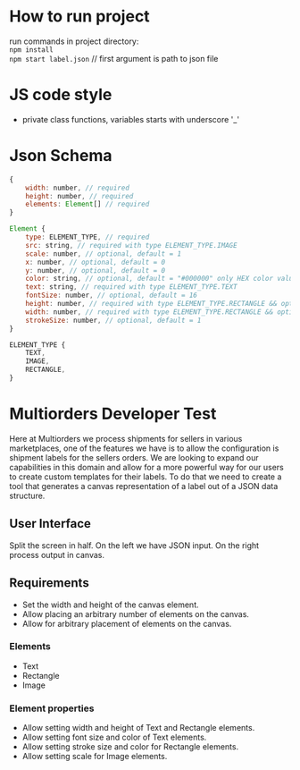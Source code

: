 # How to run project
run commands in project directory:<br>
`npm install`<br>
`npm start label.json` // first argument is path to json file<br>

# JS code style
* private class functions, variables starts with underscore '_'

# Json Schema
```javascript
{
    width: number, // required
    height: number, // required
    elements: Element[] // required
}

Element {
    type: ELEMENT_TYPE, // required
    src: string, // required with type ELEMENT_TYPE.IMAGE
    scale: number, // optional, default = 1
    x: number, // optional, default = 0
    y: number, // optional, default = 0
    color: string, // optional, default = "#000000" only HEX color values
    text: string, // required with type ELEMENT_TYPE.TEXT
    fontSize: number, // optional, default = 16
    height: number, // required with type ELEMENT_TYPE.RECTANGLE && optional with type ELEMENT_TYPE.TEXT
    width: number, // required with type ELEMENT_TYPE.RECTANGLE && optional with type ELEMENT_TYPE.TEXT
    strokeSize: number, // optional, default = 1
}

ELEMENT_TYPE {
    TEXT,
    IMAGE,
    RECTANGLE,
}
```

# Multiorders Developer Test

Here at Multiorders we process shipments for sellers in various marketplaces, one of the features we have is to allow the configuration is shipment labels for the sellers orders. We are looking to expand our capabilities in this domain and allow for a more powerful way for our users to create custom templates for their labels. To do that we need to create a tool that generates a canvas representation of a label out of a JSON data structure.

## User Interface

Split the screen in half. On the left we have JSON input. On the right process output in canvas.

## Requirements

* Set the width and height of the canvas element.
* Allow placing an arbitrary number of elements on the canvas.
* Allow for arbitrary placement of elements on the canvas.

### Elements

* Text
* Rectangle
* Image

### Element properties

* Allow setting width and height of Text and Rectangle elements.
* Allow setting font size and color of Text elements.
* Allow setting stroke size and color for Rectangle elements.
* Allow setting scale for Image elements.

